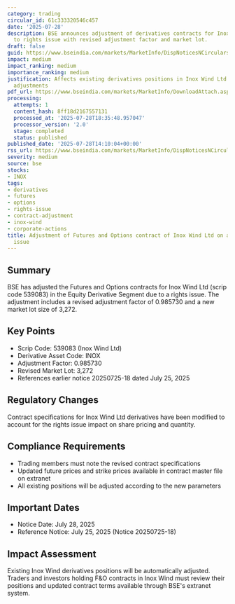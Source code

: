 ```yaml
---
category: trading
circular_id: 61c333320546c457
date: '2025-07-28'
description: BSE announces adjustment of derivatives contracts for Inox Wind Ltd due
  to rights issue with revised adjustment factor and market lot.
draft: false
guid: https://www.bseindia.com/markets/MarketInfo/DispNoticesNCirculars.aspx?Noticeid={E996FC62-AFD7-46FD-A162-E71AE369178D}&noticeno=20250728-60&dt=07/28/2025&icount=60&totcount=68&flag=0
impact: medium
impact_ranking: medium
importance_ranking: medium
justification: Affects existing derivatives positions in Inox Wind Ltd requiring contract
  adjustments
pdf_url: https://www.bseindia.com/markets/MarketInfo/DownloadAttach.aspx?id=20250728-60&attachedId=
processing:
  attempts: 1
  content_hash: 8ff18d2167557131
  processed_at: '2025-07-28T18:35:48.957047'
  processor_version: '2.0'
  stage: completed
  status: published
published_date: '2025-07-28T14:10:04+00:00'
rss_url: https://www.bseindia.com/markets/MarketInfo/DispNoticesNCirculars.aspx?Noticeid={E996FC62-AFD7-46FD-A162-E71AE369178D}&noticeno=20250728-60&dt=07/28/2025&icount=60&totcount=68&flag=0
severity: medium
source: bse
stocks:
- INOX
tags:
- derivatives
- futures
- options
- rights-issue
- contract-adjustment
- inox-wind
- corporate-actions
title: Adjustment of Futures and Options contract of Inox Wind Ltd on account of Rights
  issue
---
```


## Summary

BSE has adjusted the Futures and Options contracts for Inox Wind Ltd (scrip code 539083) in the Equity Derivative Segment due to a rights issue. The adjustment includes a revised adjustment factor of 0.985730 and a new market lot size of 3,272.

## Key Points

- Scrip Code: 539083 (Inox Wind Ltd)
- Derivative Asset Code: INOX
- Adjustment Factor: 0.985730
- Revised Market Lot: 3,272
- References earlier notice 20250725-18 dated July 25, 2025

## Regulatory Changes

Contract specifications for Inox Wind Ltd derivatives have been modified to account for the rights issue impact on share pricing and quantity.

## Compliance Requirements

- Trading members must note the revised contract specifications
- Updated future prices and strike prices available in contract master file on extranet
- All existing positions will be adjusted according to the new parameters

## Important Dates

- Notice Date: July 28, 2025
- Reference Notice: July 25, 2025 (Notice 20250725-18)

## Impact Assessment

Existing Inox Wind derivatives positions will be automatically adjusted. Traders and investors holding F&O contracts in Inox Wind must review their positions and updated contract terms available through BSE's extranet system.